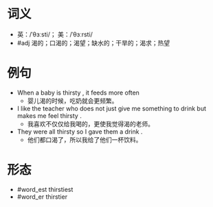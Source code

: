 # 词义
- 英：/ˈθɜːsti/； 美：/ˈθɜːrsti/
- #adj 渴的；口渴的；渴望；缺水的；干旱的；渴求；热望
# 例句
- When a baby is thirsty , it feeds more often
	- 婴儿渴的时候，吃奶就会更频繁。
- I like the teacher who does not just give me something to drink but makes me feel thirsty .
	- 我喜欢不仅仅给我喝的，更使我觉得渴的老师。
- They were all thirsty so I gave them a drink .
	- 他们都口渴了，所以我给了他们一杯饮料。
# 形态
- #word_est thirstiest
- #word_er thirstier
